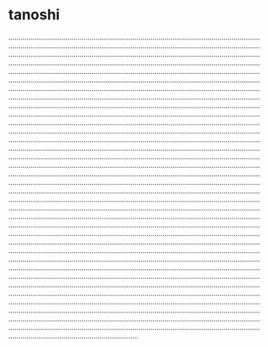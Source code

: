 # tanoshi
....................................................................................................................................................................................................................................................................................................................................................................................................................................................................................................................................................................................................................................................................................................................................................................................................................................................................................................................................................................................................................................................................................................................................................................................................................................................................................................................................................................................................................................................................................................................................................................................................................................................................................................................................................................................................................................................................................................................................................................................................................................................................................................................................................................................................................................................................................................................................................................................................................................................................................................................................................................................................................................................................................................................................................................................................................................................................................................................................................................................................................................................................................................................................................................................................................................................................................................................................................................................................................................................................................................................................................................................................................................................................................................................................................................................................................................................................................................................................................................................................................................................................................................................................................................................................................................................................................................................................................................................................................................................................................................................................................................................